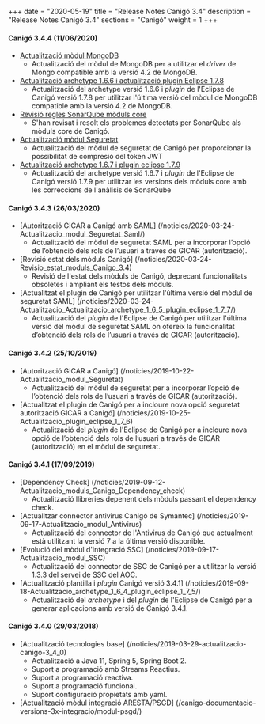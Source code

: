 +++
date        = "2020-05-19"
title       = "Release Notes Canigó 3.4"
description = "Release Notes Canigó 3.4"
sections    = "Canigó"
weight      = 1
+++

#### Canigó 3.4.4 (11/06/2020)
- [Actualització mòdul MongoDB](/noticies/2020-04-28-Actualitzacio_modul_Mongo_update_driver/)
	- Actualització del mòdul de MongoDB per a utilitzar el _driver_ de Mongo compatible amb la versió 4.2 de MongoDB.
- [Actualització archetype 1.6.6 i actualització plugin Eclipse 1.7.8](/noticies/2020-04-28-Actualitzacio_plugin_eclipse_1_7_8/)
	- Actualització del archetype versió 1.6.6 i _plugin_ de l'Eclipse de Canigó versió 1.7.8 per utilitzar l'última versió del mòdul de MongoDB compatible amb la versió 4.2 de MongoDB.
- [Revisió regles SonarQube mòduls core](/noticies/2020-06-09-Revisio_regles_SonarQube_moduls_core/)
	- S'han revisat i resolt els problemes detectats per SonarQube als mòduls core de Canigó.	
- [Actualització mòdul Seguretat](/noticies/2020-06-11-Actualitzacio_modul_Seguretat_compressio_token)
	- Actualització del mòdul de seguretat de Canigó per proporcionar la possibilitat de compresió del token JWT
- [Actualització archetype 1.6.7 i plugin eclipse 1.7.9](/noticies/2020-06-11-Actualitzacio_Actualitzacio_archetype_1_6_7_plugin_eclipse_1_7_9)
	- Actualització del archetype versió 1.6.7 i _plugin_ de l'Eclipse de Canigó versió 1.7.9 per utilitzar les versions dels mòduls core amb les correccions de l'anàlisis de SonarQube
  
#### Canigó 3.4.3 (26/03/2020)
- [Autorització GICAR a Canigó amb SAML] (/noticies/2020-03-24-Actualitzacio_modul_Seguretat_Saml/)
	- Actualització del mòdul de seguretat SAML per a incorporar l’opció de l’obtenció dels rols de l’usuari a través de GICAR (autorització).
- [Revisió estat dels mòduls Canigó] (/noticies/2020-03-24-Revisio_estat_moduls_Canigo_3.4)
	- Revisió de l'estat dels mòduls de Canigó, deprecant funcionalitats obsoletes i ampliant els testos dels mòduls.
- [Actualitzat el plugin de Canigó per utilitzar l'última versió del mòdul de seguretat SAML] (/noticies/2020-03-24-Actualitzacio_Actualitzacio_archetype_1_6_5_plugin_eclipse_1_7_7/)	
	- Actualització del _plugin_ de l'Eclipse de Canigó per utilitzar l'última versió del mòdul de seguretat SAML on ofereix la funcionalitat d’obtenció dels rols de l’usuari a través de GICAR (autorització).

#### Canigó 3.4.2 (25/10/2019)

- [Autorització GICAR a Canigó] (/noticies/2019-10-22-Actualitzacio_modul_Seguretat)
	- Actualització del mòdul de seguretat per a incorporar l’opció de l’obtenció dels rols de l’usuari a través de GICAR (autorització).
- [Actualitzat el plugin de Canigó per a incloure nova opció seguretat autorització GICAR a Canigó] (/noticies/2019-10-25-Actualitzacio_plugin_eclipse_1_7_6)
	- Actualització del _plugin_ de l'Eclipse de Canigó per a incloure nova opció de l’obtenció dels rols de l’usuari a través de GICAR (autorització) en el mòdul de seguretat.

#### Canigó 3.4.1 (17/09/2019)

- [Dependency Check] (/noticies/2019-09-12-Actualitzacio_moduls_Canigo_Dependency_check)
	- Actualització llibreries depenent dels mòduls passant el dependency check.
- [Actualitzar connector antivirus Canigó de Symantec] (/noticies/2019-09-17-Actualitzacio_modul_Antivirus)
	- Actualització del connector de l'Antivirus de Canigó que actualment està utilitzant la versió 7 a la última versió disponible.
- [Evolució del mòdul d'integració SSC] (/noticies/2019-09-17-Actualitzacio_modul_SSC)
	- Actualització del connector de SSC de Canigó per a utilitzar la versió 1.3.3 del servei de SSC del AOC.
- [Actualització plantilla i _plugin_ Canigó versió 3.4.1] (/noticies/2019-09-18-Actualitzacio_archetype_1_6_4_plugin_eclipse_1_7_5/)
	- Actualització del _archetype_ i del _plugin_ de l'Eclipse de Canigó per a generar aplicacions amb versió de Canigó 3.4.1.


#### Canigó 3.4.0 (29/03/2018)

- [Actualització tecnologies base] (/noticies/2019-03-29-actualitzacio-canigo-3_4_0)
	- Actualització a Java 11, Spring 5, Spring Boot 2.
	- Suport a programació amb Streams Reactius.
	- Suport a programació reactiva.
	- Suport a programació funcional.
	- Suport configuració propietats amb yaml.		
- [Actualització mòdul integració ARESTA/PSGD] (/canigo-documentacio-versions-3x-integracio/modul-psgd/)
